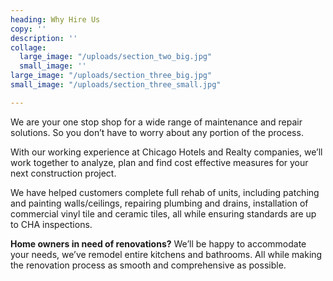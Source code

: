```yaml
---
heading: Why Hire Us
copy: ''
description: ''
collage:
  large_image: "/uploads/section_two_big.jpg"
  small_image: ''
large_image: "/uploads/section_three_big.jpg"
small_image: "/uploads/section_three_small.jpg"

---
```

We are your one stop shop for a wide range of maintenance and repair solutions. So you don’t have to worry about any portion of the process.

With our working experience at Chicago Hotels and Realty companies, we’ll work together to analyze, plan and find cost effective measures for your next construction project.

We have helped customers complete full rehab of units, including patching and painting walls/ceilings, repairing plumbing and drains, installation of commercial vinyl tile and ceramic tiles, all while ensuring standards are up to CHA inspections.

**Home owners in need of renovations?** We’ll be happy to accommodate your needs, we’ve remodel entire kitchens and bathrooms. All while making the renovation process as smooth and comprehensive as possible.